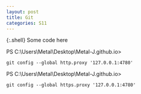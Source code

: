 ```yaml
---
layout: post
title: Git
categories: S11
---
```


{:.shell}
    Some code here

PS C:\Users\Metal\Desktop\Metal-J.github.io> 
```
git config --global http.proxy '127.0.0.1:4780'
```
PS C:\Users\Metal\Desktop\Metal-J.github.io> 
```
git config --global https.proxy '127.0.0.1:4780'
```